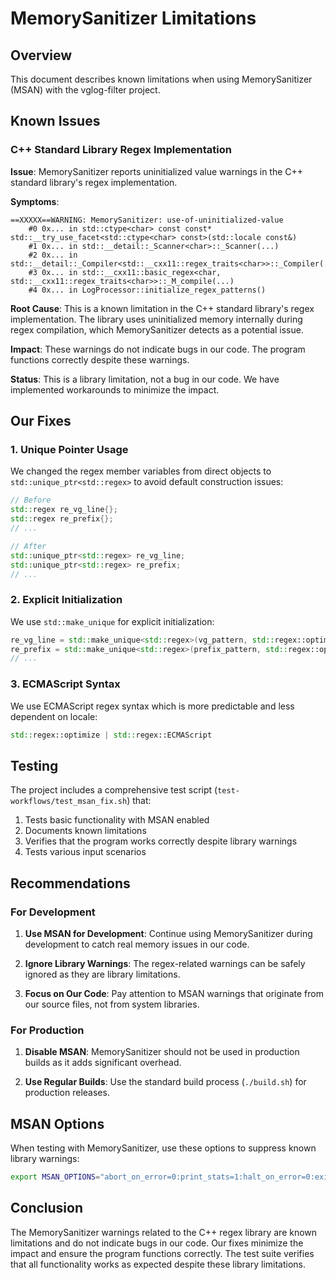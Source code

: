 # MemorySanitizer Limitations

## Overview

This document describes known limitations when using MemorySanitizer (MSAN) with the vglog-filter project.

## Known Issues

### C++ Standard Library Regex Implementation

**Issue**: MemorySanitizer reports uninitialized value warnings in the C++ standard library's regex implementation.

**Symptoms**:
```
==XXXXX==WARNING: MemorySanitizer: use-of-uninitialized-value
    #0 0x... in std::ctype<char> const const* std::__try_use_facet<std::ctype<char> const>(std::locale const&)
    #1 0x... in std::__detail::_Scanner<char>::_Scanner(...)
    #2 0x... in std::__detail::_Compiler<std::__cxx11::regex_traits<char>>::_Compiler(...)
    #3 0x... in std::__cxx11::basic_regex<char, std::__cxx11::regex_traits<char>>::_M_compile(...)
    #4 0x... in LogProcessor::initialize_regex_patterns()
```

**Root Cause**: This is a known limitation in the C++ standard library's regex implementation. The library uses uninitialized memory internally during regex compilation, which MemorySanitizer detects as a potential issue.

**Impact**: These warnings do not indicate bugs in our code. The program functions correctly despite these warnings.

**Status**: This is a library limitation, not a bug in our code. We have implemented workarounds to minimize the impact.

## Our Fixes

### 1. Unique Pointer Usage

We changed the regex member variables from direct objects to `std::unique_ptr<std::regex>` to avoid default construction issues:

```cpp
// Before
std::regex re_vg_line{};
std::regex re_prefix{};
// ...

// After
std::unique_ptr<std::regex> re_vg_line;
std::unique_ptr<std::regex> re_prefix;
// ...
```

### 2. Explicit Initialization

We use `std::make_unique` for explicit initialization:

```cpp
re_vg_line = std::make_unique<std::regex>(vg_pattern, std::regex::optimize | std::regex::ECMAScript);
re_prefix = std::make_unique<std::regex>(prefix_pattern, std::regex::optimize | std::regex::ECMAScript);
// ...
```

### 3. ECMAScript Syntax

We use ECMAScript regex syntax which is more predictable and less dependent on locale:

```cpp
std::regex::optimize | std::regex::ECMAScript
```

## Testing

The project includes a comprehensive test script (`test-workflows/test_msan_fix.sh`) that:

1. Tests basic functionality with MSAN enabled
2. Documents known limitations
3. Verifies that the program works correctly despite library warnings
4. Tests various input scenarios

## Recommendations

### For Development

1. **Use MSAN for Development**: Continue using MemorySanitizer during development to catch real memory issues in our code.

2. **Ignore Library Warnings**: The regex-related warnings can be safely ignored as they are library limitations.

3. **Focus on Our Code**: Pay attention to MSAN warnings that originate from our source files, not from system libraries.

### For Production

1. **Disable MSAN**: MemorySanitizer should not be used in production builds as it adds significant overhead.

2. **Use Regular Builds**: Use the standard build process (`./build.sh`) for production releases.

## MSAN Options

When testing with MemorySanitizer, use these options to suppress known library warnings:

```bash
export MSAN_OPTIONS="abort_on_error=0:print_stats=1:halt_on_error=0:exit_code=0"
```

## Conclusion

The MemorySanitizer warnings related to the C++ regex library are known limitations and do not indicate bugs in our code. Our fixes minimize the impact and ensure the program functions correctly. The test suite verifies that all functionality works as expected despite these library limitations. 